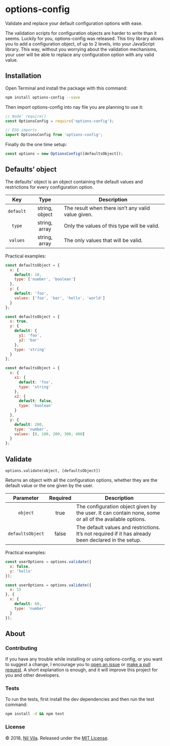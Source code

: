 # options-config

Validate and replace your default configuration options with ease.

The validation scripts for configuration objects are harder to write than it seems. Luckily for you, options-config was released. This tiny library allows you to add a configuration object, of up to 2 levels, into your JavaScript library. This way, without you worrying about the validation mechanisms, your user will be able to replace any configuration option with any valid value.


## Installation

Open Terminal and install the package with this command:

```sh
npm install options-config --save
```

Then import options-config into nay file you are planning to use it:

```js
// Node’ require()
const OptionsConfig = require('options-config');

// ES6 imports
import OptionsConfig from 'options-config';
```

Finally do the one time setup:

```js
const options = new OptionsConfig([defaultsObject]);
```

## Defaults’ object

The defaults’ object is an object containing the default values and restrictions for every configuration option.

| Key       | Type           | Description                                        |
|:---------:|:--------------:|----------------------------------------------------|
| `default` | string, object | The result when there isn’t any valid value given. |
| `type`    | string, array  | Only the values of this type will be valid.        |
| `values`  | string, array  | The only values that will be valid.                |

Practical examples:

```js
const defaultsObject = {
  x: {
    default: 10,
    type: ['number', 'boolean']
  },
  y: {
    default: 'foo',
    values: ['foo', 'bar', 'hello', 'world']
  }
};
```

```js
const defaultsObject = {
  x: true,
  y: {
    default: {
      y1: 'foo',
      y2: 'bar'
    },
    type: 'string'
  }
};
```

```js
const defaultsObject = {
  x: {
    x1: {
      default: 'foo',
      type: 'string'
    },
    x2: {
      default: false,
      type: 'boolean'
    }
  },
  y: {
    default: 200,
    type: 'number',
    values: [0, 100, 200, 300, 400]
  }
};
```

## Validate

`options.validate(object, [defaultsObject])`

Returns an object with all the configuration options, whether they are the default value or the one given by the user.

| Parameter        | Required | Description                                                                                            |
|:----------------:|:--------:|--------------------------------------------------------------------------------------------------------|
| `object`         | true     | The configuration object given by the user. It can contain none, some or all of the available options. |
| `defaultsObject` | false    | The default values and restrictions. It’s not required if it has already been declared in the setup.   |

Practical examples:

```js
const userOptions = options.validate({
  x: false,
  y: 'hello'
});
```

```js
const userOptions = options.validate({
  x: 15
}, {
  x: {
    default: 60,
    type: 'number'
  }
});
```

## About

### Contributing

If you have any trouble while installing or using options-config, or you want to suggest a change, I encourage you to [open an issue](https://github.com/nil/options-config/issues/new) or [make a pull request](https://github.com/nil/options-config/pulls). A short explanation is enough, and it will improve this project for you and other developers.

### Tests

To run the tests, first install the dev dependencies and then run the test command:

```sh
npm install -d && npm test
```

### License

© 2018, [Nil Vila](https://twitter.com/nilvilam). Released under the [MIT License](https://github.com/nil/options-config/blob/master/LICENSE).
